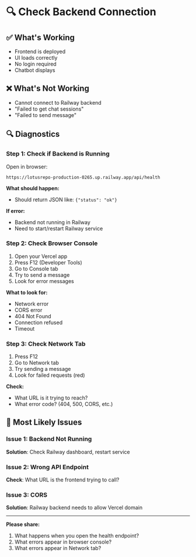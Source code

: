 # 🔍 Check Backend Connection

## ✅ What's Working
- Frontend is deployed
- UI loads correctly
- No login required
- Chatbot displays

## ❌ What's Not Working
- Cannot connect to Railway backend
- "Failed to get chat sessions"
- "Failed to send message"

## 🔍 Diagnostics

### Step 1: Check if Backend is Running

Open in browser:
```
https://lotusrepo-production-0265.up.railway.app/api/health
```

**What should happen:**
- Should return JSON like: `{"status": "ok"}`

**If error:**
- Backend not running in Railway
- Need to start/restart Railway service

### Step 2: Check Browser Console

1. Open your Vercel app
2. Press F12 (Developer Tools)
3. Go to Console tab
4. Try to send a message
5. Look for error messages

**What to look for:**
- Network error
- CORS error
- 404 Not Found
- Connection refused
- Timeout

### Step 3: Check Network Tab

1. Press F12
2. Go to Network tab
3. Try sending a message
4. Look for failed requests (red)

**Check:**
- What URL is it trying to reach?
- What error code? (404, 500, CORS, etc.)

## 🎯 Most Likely Issues

### Issue 1: Backend Not Running
**Solution**: Check Railway dashboard, restart service

### Issue 2: Wrong API Endpoint
**Check**: What URL is the frontend trying to call?

### Issue 3: CORS
**Solution**: Railway backend needs to allow Vercel domain

---

**Please share:**
1. What happens when you open the health endpoint?
2. What errors appear in browser console?
3. What errors appear in Network tab?

